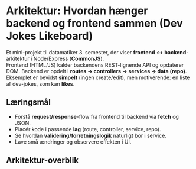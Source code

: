 # Arkitektur: Hvordan hænger backend og frontend sammen (Dev Jokes Likeboard)

Et  mini-projekt til datamatiker 3. semester, der viser **frontend ↔ backend**-arkitektur i Node/Express (**CommonJS**).  
Frontend (HTML/JS) kalder backendens REST-lignende API og opdaterer DOM. Backend er opdelt i **routes → controllers → services → data (repo)**.  
Eksemplet er bevidst **simpelt** (ingen create/edit), men motiverende: en liste af dev-jokes, som kan **likes**.

## Læringsmål
- Forstå **request/response**-flow fra frontend til backend via **fetch** og JSON.
- Placér kode i passende **lag** (route, controller, service, repo).
- Se hvordan **validering/forretningslogik** naturligt bor i service.
- Lave små ændringer og observere effekten i UI.

## Arkitektur-overblik

